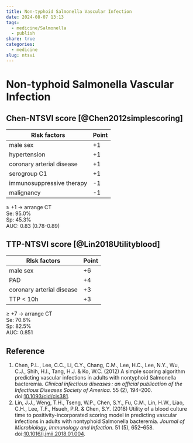 ```yaml
---
title: Non-typhoid Salmonella Vascular Infection
date: 2024-08-07 13:13
tags:
  - medicine/Salmonella
  - publish
share: true
categories:
  - medicine
slug: ntsvi
---
```

# Non-typhoid Salmonella Vascular Infection  
## Chen-NTSVI score [@Chen2012simplescoring]  
  
| RIsk factors              | Point |  
| ------------------------- | ----- |  
| male sex                  | +1    |  
| hypertension              | +1    |  
| coronary arterial disease | +1    |  
| serogroup C1              | +1    |  
| immunosuppressive therapy | -1    |  
| malignancy                | -1    |  
  
 ≥ +1 → arrange CT  
 Se: 95.0%  
 Sp: 45.3%  
 AUC: 0.83 (0.78-0.89)  
  
## TTP-NTSVI score [@Lin2018Utilityblood]  
  
| RIsk factors              | Point |  
| ------------------------- | ----- |  
| male sex                  | +6    |  
| PAD                       | +4    |  
| coronary arterial disease | +3    |  
| TTP < 10h                 | +3    |  
  
 ≥ +7 → arrange CT  
Se: 70.6%  
Sp: 82.5%  
AUC: 0.851  
  
## Reference  
1. Chen, P.L., Lee, C.C., Li, C.Y., Chang, C.M., Lee, H.C., Lee, N.Y., Wu, C.J., Shih, H.I., Tang, H.J. & Ko, W.C. (2012) A simple scoring algorithm predicting vascular infections in adults with nontyphoid Salmonella bacteremia. _Clinical infectious diseases : an official publication of the Infectious Diseases Society of America_. 55 (2), 194–200. doi:[10.1093/cid/cis381](https://doi.org/10.1093/cid/cis381).  
2. Lin, J.J., Weng, T.H., Tseng, W.P., Chen, S.Y., Fu, C.M., Lin, H.W., Liao, C.H., Lee, T.F., Hsueh, P.R. & Chen, S.Y. (2018) Utility of a blood culture time to positivity-incorporated scoring model in predicting vascular infections in adults with nontyphoid Salmonella bacteremia. _Journal of Microbiology, Immunology and Infection_. 51 (5), 652–658. doi:[10.1016/j.jmii.2018.01.004](https://doi.org/10.1016/j.jmii.2018.01.004).